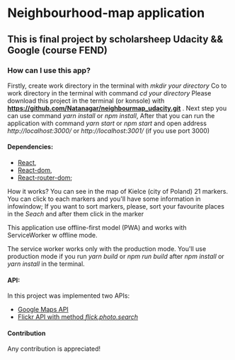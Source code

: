 # Neighbourhood-map application

## This is final project by scholarsheep Udacity && Google (course FEND)

### How can I use this app?


Firstly, create work directory in the terminal with *mkdir _your directory_*
Co to work directory in the terminal with command *cd _your directory_* 
Please download this project in the terminal (or konsole) with **https://github.com/Natanagar/neighbourmap_udacity.git** .
Next step you can use command *yarn install* or *npm install*,
After that you can run the application with command *yarn start*  or *npm start* and open address _http://localhost:3000/_ or _http://localhost:3001/_ (if you use port 3000)

#### Dependencies: 
* [React](https://reactjs.org/), 
* [React-dom](https://www.npmjs.com/package/react-dom), 
* [React-router-dom](https://www.npmjs.com/search?q=react-router-dom);


How it works?
You can see in the map of Kielce (city of Poland) 21 markers.
You can click to each markers and you'll have some information in infowindow;
If you want to sort markers, please, sort your favourite places in the *Seach* and after them click in the marker

This application use offline-first model (PWA) and works with ServiceWorker w offline mode.


The service worker works only with the production mode. You'll use production mode if you run *yarn build* or *npm run build* after *npm install* or *yarn install* in the terminal.

#### API:
In this project was implemented two APIs:
* [Google Maps API](https://developers.google.com/maps/documentation/embed/start)
* [Flickr API with method _flick.photo.search_](https://www.flickr.com/services/api/)

#### Contribution
Any contribution is appreciated!

